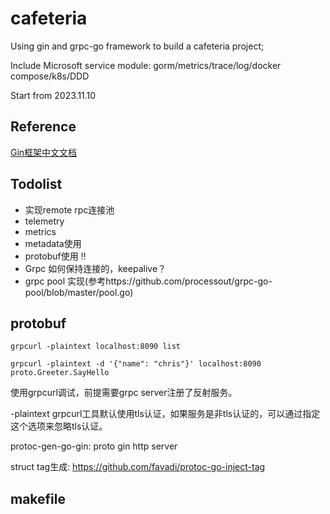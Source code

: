 # cafeteria

Using gin and grpc-go framework to build a cafeteria project;

Include Microsoft service module: gorm/metrics/trace/log/docker compose/k8s/DDD

Start from 2023.11.10

## Reference

[Gin框架中文文档](https://learnku.com/docs/gin-gonic/1.5/quickstart/6151)

## Todolist

* 实现remote rpc连接池
* telemetry
* metrics
* metadata使用
* protobuf使用 ‼️
* Grpc 如何保持连接的，keepalive？
* grpc pool 实现(参考https://github.com/processout/grpc-go-pool/blob/master/pool.go)

## protobuf

```shell
grpcurl -plaintext localhost:8090 list

grpcurl -plaintext -d '{"name": "chris"}' localhost:8090 proto.Greeter.SayHello
```
使用grpcurl调试，前提需要grpc server注册了反射服务。

-plaintext grpcurl工具默认使用tls认证，如果服务是非tls认证的，可以通过指定这个选项来忽略tls认证。

protoc-gen-go-gin: proto gin http server

struct tag生成: https://github.com/favadi/protoc-go-inject-tag

## makefile




